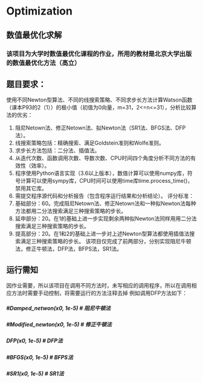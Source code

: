 # Optimization
## 数值最优化求解
### 该项目为大学时数值最优化课程的作业，所用的教材是北京大学出版的数值最优化方法（高立）
## 题目要求：
使用不同Newton型算法、不同的线搜索策略、不同求步长方法计算Watson函数（课本P93的2（1））的极小值（初值为0向量，m=31，2<=n<=31），分析比较算法的优劣：
1. 阻尼Netown法、修正Netown法、拟Newton法（SR1法、BFGS法、DFP法）。
2. 线搜索策略包括：精确搜索、满足Goldstein准则和Wolfe准则。
3. 求步长方法包括：二分法、插值法。
4. 从迭代次数、函数调用次数、导数次数、CPU时间四个角度分析不同方法的有效性（效率）。
5. 程序使用Python语言实现（3.6以上版本），数值计算可以使用numpy库，符号计算可以使用sympy库，CPU时间可以使用time库time.process_time()，禁用其它库。
6. 需提交程序源代码和分析报告（包含程序运行结果和分析结论）。
评分标准：
1. 基础部分：60。完成阻尼Netown法、修正Netown法和一种拟Newton法每种方法都用二分法搜索满足三种搜索策略的步长。
2. 延申部分：20。在1的基础上进一步实现剩余两种拟Newton法同样用用二分法搜索满足三种搜索策略的步长。
3. 提高部分：20。在1和2的基础上进一步对上述Newton型算法都使用插值法搜索满足三种搜索策略的步长。
该项目仅完成了前两部分，分别实现阻尼牛顿法，修正牛顿法，DFP法，BFPS法，SR1法。
## 运行需知
因作业需要，所以该项目在调用不同方法时，未写相应的调用程序，所以在调用相应方法时需要手动控制，将需要运行的方法注释去掉
例如调用DFP方法如下：

##### #Damped_netwon(x0, 1e-5) # 阻尼牛顿法
##### #Modified_newton(x0, 1e-5) # 修正牛顿法
##### DFP(x0, 1e-5) # DFP法
##### #BFGS(x0, 1e-5) # BFPS法
##### #SR1(x0, 1e-5) # SR1法
